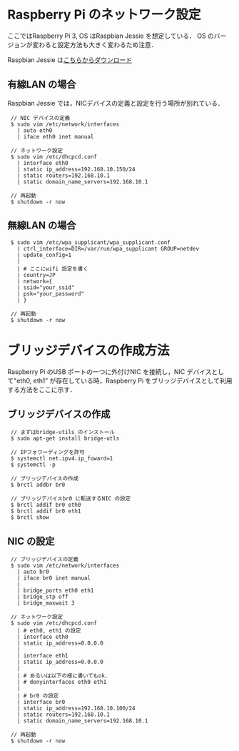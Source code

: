 # Raspberry Pi のネットワーク設定
ここではRaspberry Pi 3, OS はRaspbian Jessie を想定している．
OS のバージョンが変わると設定方法も大きく変わるため注意．

Raspbian Jessie は<a href="https://downloads.raspberrypi.org/raspbian/images/raspbian-2017-07-05/">こちらからダウンロード</a>

## 有線LAN の場合
Raspbian Jessie では，NICデバイスの定義と設定を行う場所が別れている．
```
 // NIC デバイスの定義
 $ sudo vim /etc/network/interfaces
   | auto eth0
   | iface eth0 inet manual
 
 // ネットワーク設定
 $ sudo vim /etc/dhcpcd.conf
   | interface eth0
   | static ip_address=192.168.10.150/24
   | static routers=192.168.10.1
   | static domain_name_servers=192.168.10.1
 
 // 再起動
 $ shutdown -r now
```

## 無線LAN の場合
```
 $ sudo vim /etc/wpa_supplicant/wpa_supplicant.conf
   | ctrl_interface=DIR=/var/run/wpa_supplicant GROUP=netdev
   | update_config=1
   | 
   | # ここにwifi 設定を書く
   | country=JP
   | network={
   | ssid="your_ssid"
   | psk="your_password"
   | }
 
 // 再起動
 $ shutdown -r now
```

# ブリッジデバイスの作成方法
Raspberry Pi のUSB ポートの一つに外付けNIC を接続し，NIC デバイスとして"eth0, eth1" が存在している時，Raspberry Pi をブリッジデバイスとして利用する方法をここに示す．
## ブリッジデバイスの作成
```
 // まずはbridge-utils のインストール
 $ sudo apt-get install bridge-utls
 
 // IPフォワーディングを許可
 $ systemctl net.ipv4.ip_foward=1
 $ systemctl -p
 
 // ブリッジデバイスの作成
 $ brctl addbr br0
 
 // ブリッジデバイスbr0 に転送するNIC の設定
 $ brctl addif br0 eth0
 $ brctl addif br0 eth1
 $ brctl show
```

## NIC の設定
```
 // ブリッジデバイスの定義
 $ sudo vim /etc/network/interfaces
   | auto br0
   | iface br0 inet manual
   | 
   | bridge_ports eth0 eth1
   | bridge_stp off
   | bridge_maxwait 3
 
 // ネットワーク設定
 $ sudo vim /etc/dhcpcd.conf
   | # eth0, eth1 の設定
   | interface eth0
   | static ip_address=0.0.0.0
   | 
   | interface eth1
   | static ip_address=0.0.0.0
   |
   | # あるいは以下の様に書いてもok.
   | # denyinterfaces eth0 eth1
   | 
   | # br0 の設定
   | interface br0
   | static ip_address=192.168.10.100/24
   | static routers=192.168.10.1
   | static domain_name_servers=192.168.10.1
 
 // 再起動
 $ shutdown -r now
```
